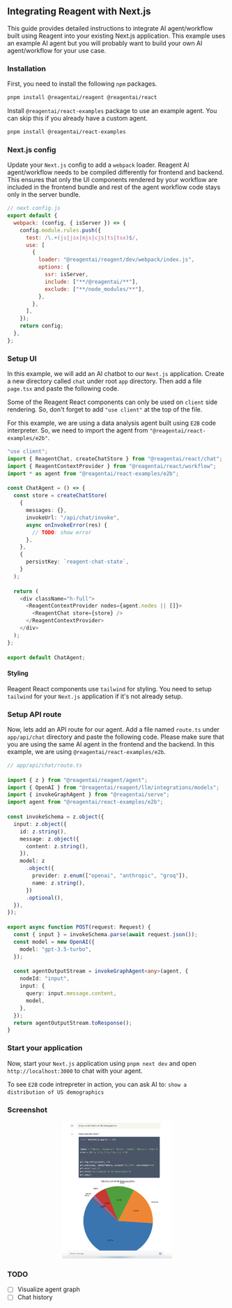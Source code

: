 ## Integrating Reagent with Next.js

This guide provides detailed instructions to integrate AI agent/workflow built using Reagent into your existing Next.js application. This example uses an example AI agent but you will probably want to build your own AI agent/workflow for your use case.

### Installation

First, you need to install the following `npm` packages.

```bash
pnpm install @reagentai/reagent @reagentai/react
```

Install `@reagentai/react-examples` package to use an example agent. You can skip this if you already have a custom agent.

```bash
pnpm install @reagentai/react-examples
```

### Next.js config

Update your `Next.js` config to add a `webpack` loader. Reagent AI agent/workflow needs to be compiled differently for frontend and backend. This ensures that only the UI components rendered by your workflow are included in the frontend bundle and rest of the agent workflow code stays only in the server bundle.

```javascript
// next.config.js
export default {
  webpack: (config, { isServer }) => {
    config.module.rules.push({
      test: /\.+(js|jsx|mjs|cjs|ts|tsx)$/,
      use: [
        {
          loader: "@reagentai/reagent/dev/webpack/index.js",
          options: {
            ssr: isServer,
            include: ["**/@reagentai/**"],
            exclude: ["**/node_modules/**"],
          },
        },
      ],
    });
    return config;
  },
};
```

### Setup UI

In this example, we will add an AI chatbot to our `Next.js` application. Create a new directory called `chat` under root `app` directory. Then add a file `page.tsx` and paste the following code.

Some of the Reagent React components can only be used on `client` side rendering. So, don't forget to add `"use client"` at the top of the file.

For this example, we are using a data analysis agent built using `E2B` code interpreter. So, we need to import the agent from `"@reagentai/react-examples/e2b"`.

```typescript
"use client";
import { ReagentChat, createChatStore } from "@reagentai/react/chat";
import { ReagentContextProvider } from "@reagentai/react/workflow";
import * as agent from "@reagentai/react-examples/e2b";

const ChatAgent = () => {
  const store = createChatStore(
    {
      messages: {},
      invokeUrl: "/api/chat/invoke",
      async onInvokeError(res) {
        // TODO: show error
      },
    },
    {
      persistKey: `reagent-chat-state`,
    }
  );

  return (
    <div className="h-full">
      <ReagentContextProvider nodes={agent.nodes || []}>
        <ReagentChat store={store} />
      </ReagentContextProvider>
    </div>
  );
};

export default ChatAgent;
```

#### Styling

Reagent React components use `tailwind` for styling. You need to setup `tailwind` for your `Next.js` application if it's not already setup.

### Setup API route

Now, lets add an API route for our agent. Add a file named `route.ts` under `app/api/chat` directory and paste the following code. Please make sure that you are using the same AI agent in the frontend and the backend. In this example, we are using `@reagentai/react-examples/e2b`.

```typescript
// app/api/chat/route.ts

import { z } from "@reagentai/reagent/agent";
import { OpenAI } from "@reagentai/reagent/llm/integrations/models";
import { invokeGraphAgent } from "@reagentai/serve";
import agent from "@reagentai/react-examples/e2b";

const invokeSchema = z.object({
  input: z.object({
    id: z.string(),
    message: z.object({
      content: z.string(),
    }),
    model: z
      .object({
        provider: z.enum(["openai", "anthropic", "groq"]),
        name: z.string(),
      })
      .optional(),
  }),
});

export async function POST(request: Request) {
  const { input } = invokeSchema.parse(await request.json());
  const model = new OpenAI({
    model: "gpt-3.5-turbo",
  });

  const agentOutputStream = invokeGraphAgent<any>(agent, {
    nodeId: "input",
    input: {
      query: input.message.content,
      model,
    },
  });
  return agentOutputStream.toResponse();
}
```

### Start your application

Now, start your `Next.js` application using `pnpm next dev` and open `http://localhost:3000` to chat with your agent.

To see `E2B` code intrepreter in action, you can ask AI to: `show a distribution of US demographics`

### Screenshot

<p align="center">
  <img style="" width="50%" src="../assets/data-analysis-agent-screenshot.png" alt="Agent screenshot" />
</p>

### TODO

- [ ] Visualize agent graph
- [ ] Chat history
